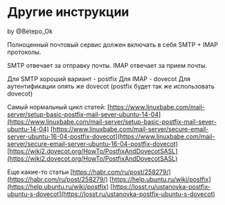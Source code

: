 # Другие инструкции

by @Betepo\_Ok

Полноценный почтовый сервис должен включать в себя SMTP + IMAP протоколы.

SMTP отвечает за отправку почты. IMAP отвечает за прием почты.

Для SMTP хороший вариант - postfix Для IMAP - dovecot Для аутентификации опять же dovecot (postfix будет так же использовать dovecot)

Самый нормальный цикл статей: [https://www.linuxbabe.com/mail-server/setup-basic-postfix-mail-sever-ubuntu-14-04](https://www.linuxbabe.com/mail-server/setup-basic-postfix-mail-sever-ubuntu-14-04) [https://www.linuxbabe.com/mail-server/secure-email-server-ubuntu-16-04-postfix-dovecot](https://www.linuxbabe.com/mail-server/secure-email-server-ubuntu-16-04-postfix-dovecot) [https://wiki2.dovecot.org/HowTo/PostfixAndDovecotSASL](https://wiki2.dovecot.org/HowTo/PostfixAndDovecotSASL)

Еще какие-то статьи [https://habr.com/ru/post/258279/](https://habr.com/ru/post/258279/) [https://help.ubuntu.ru/wiki/postfix](https://help.ubuntu.ru/wiki/postfix) [https://losst.ru/ustanovka-postfix-ubuntu-s-dovecot](https://losst.ru/ustanovka-postfix-ubuntu-s-dovecot)

